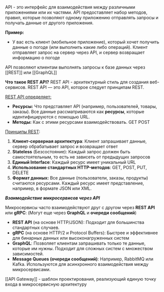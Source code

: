 
API - это интерфейс для взаимодействия между различными приложениями или их частями. 
API предоставляет набор методов, правил, которые позволяют одному приложению отправлять запросы и получать данные от другого приложения.

**Пример:**
- У вас есть клиент (мобильное приложение), который хочет получить данные о погоде (или выполнить какие либо операций). Клиент отправляет запрос на сервер через API, и сервер возвращает информацию о погоде

API позволяют клиентам выполнять запросы к базе данных через [[REST]] или [[GraphQL]]

**Что такое REST API?**
REST API - архитектурный стиль для создания веб-сервисов. REST API — это API, которое следует принципам REST.

<u>REST API определяет:</u>
- **Ресурсы:** Что представляет API (например, пользователей, товары, заказы). Все данные рассматриваются как **ресурсы**, которые идентифицируются с помощью URL.
- **Методы:** Как с этими ресурсами взаимодействовать. GET POST

<u>Принципы REST</u>:
1. **Клиент-серверная архитектура**: Клиент запрашивает данные, сервер обрабатывает запрос и возвращает ответ
2. **Stateless** (Безсостояние): Каждый запрос должен быть самостоятельным, то есть не зависеть от предыдущих запросов
3. **Единый Interface**: Каждый ресурс имеет уникальный URL
4. **Использование стандартных HTTP-методов**: GET, POST, PUT, DELETE
5. **Формат данных:** Все данные (пользователи, заказы, продукты) считаются ресурсами. Каждый ресурс имеет представление, например, в формате JSON или XML.


***Взаимодействие микросервисов через API***

Микросервисы часто взаимодействуют друг с другом через **REST API** или **gRPC**: (Могут еще через **GraphQL** и **очереди сообщений**)
- **REST API** (на основе HTTP/JSON): Подходит для большинства стандартных случаев.
- **gRPC** (на основе HTTP/2 и Protocol Buffers): Быстрее и эффективнее для бинарных данных или высоконагруженных систем
- **GraphQL**:
Позволяет клиентам запрашивать только те данные, которые им нужны.
Подходит для сложных систем с множеством зависимостей.
- **Message Queues (очереди сообщений)**:
Например, RabbitMQ или Kafka.
Используются для асинхронного взаимодействия между микросервисами.

[[API Gateway]] - шаблон проектирования, реализующий единую точку входа в микросервисную архитектуру